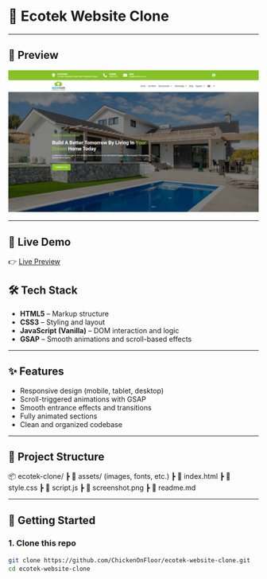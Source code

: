 # 🌿 Ecotek Website Clone

---

## 📸 Preview

![Preview Screenshot](screenshot.png)

---

## 🔗 Live Demo

👉 [Live Preview](https://ecotek-clone.netlify.app)

## 🛠️ Tech Stack

- **HTML5** – Markup structure  
- **CSS3** – Styling and layout  
- **JavaScript (Vanilla)** – DOM interaction and logic  
- **GSAP** – Smooth animations and scroll-based effects  

---

## ✨ Features

- Responsive design (mobile, tablet, desktop)  
- Scroll-triggered animations with GSAP  
- Smooth entrance effects and transitions  
- Fully animated sections  
- Clean and organized codebase  

---

## 📁 Project Structure
📦 ecotek-clone/
┣ 📂 assets/ (images, fonts, etc.)
┣ 📄 index.html
┣ 📄 style.css
┣ 📄 script.js
┣ 📄 screenshot.png
┣ 📄 readme.md

---

## 🚀 Getting Started

### 1. Clone this repo
```bash
git clone https://github.com/ChickenOnFloor/ecotek-website-clone.git
cd ecotek-website-clone
